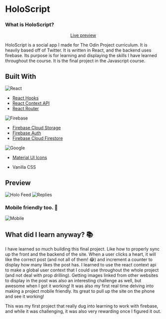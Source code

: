 # HoloScript

### What is HoloScript?

<p align='center'>
<a href='https://sagelyyy.github.io/holoscript/'>Live preview</a>
</p>

HoloScript is a social app I made for The Odin Project curriculum. It is heavily based off of Twitter. It is written in React, and the backend uses firebase. Its purpose is for learning and displaying the skills I have learned throughout the course. It is the final project in the Javascript course.

## Built With

![React](https://img.shields.io/badge/react-%2320232a.svg?style=for-the-badge&logo=react&logoColor=%2361DAFB)
- [React Hooks](https://reactjs.org/docs/hooks-intro.html)
- [React Context API](https://reactjs.org/docs/context.html)
- [React Router](https://reactrouter.com/)

![Firebase](https://img.shields.io/badge/Firebase-039BE5?style=for-the-badge&logo=Firebase&logoColor=white)
- [Firebase Cloud Storage](https://firebase.google.com/docs/storage)
- [Firebase Auth](https://firebase.google.com/docs/auth)
- [Firebase Cloud Firestore](https://firebase.google.com/docs/firestore)

![Google](https://img.shields.io/badge/google-4285F4?style=for-the-badge&logo=google&logoColor=white)
- [Material UI Icons](https://fonts.google.com/icons)


- Vanilla CSS

## Preview

![Holo Feed](https://i.imgur.com/nMaxhVt.png)
![Replies](https://i.imgur.com/zwRKHfq.png)

### Mobile friendly too. 📱

![Mobile](https://i.imgur.com/RvfeMuf.png)

## What did I learn anyway? 📚

I have learned so much building this final project. Like how to properly sync up the front and the backend of the site. When a user clicks a heart, it will like the correct post (and not all of them! 😂) and increment a counter to display how many likes the post has. I learned to use the react context api to make a global user context that I could use throughout the whole project (and not deal with prop drilling). Getting images linked from other websites to display in the post was also an interesting challenge as well, but awesome when I got it working! It was also my first real time delving into making a project mobile friendly. Its great to pull up the site on the phone and see it working!

This was my first project that really dug into learning to work with firebase, and while it was challenging, it was also very rewarding once I figured it out. 


